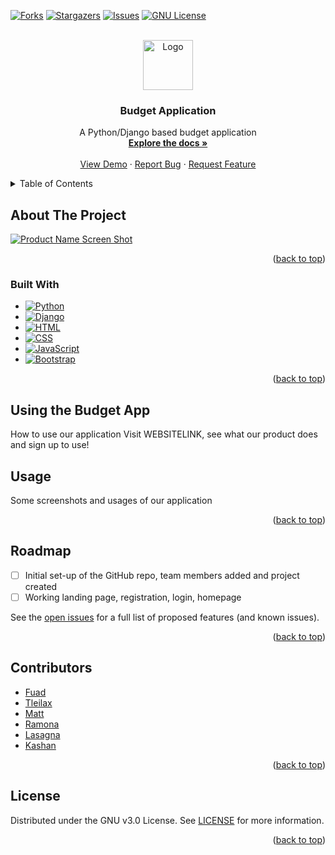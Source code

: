 <a name="readme-top"></a>




<!-- PROJECT SHIELDS -->
[![Forks][forks-shield]][forks-url]
[![Stargazers][stars-shield]][stars-url]
[![Issues][issues-shield]][issues-url]
[![GNU License][license-shield]][license-url]


<!-- PROJECT LOGO -->
<br />
<div align="center">
  <a href="https://github.com/cjparsonson/BudgetApp">
    <img src="preview/logo.png" alt="Logo" width="80" height="80">
  </a>

<h3 align="center">Budget Application</h3>

  <p align="center">
    A Python/Django based budget application
    <br />
    <a href="https://github.com/cjparsonson/BudgetApp"><strong>Explore the docs »</strong></a>
    <br />
    <br />
    <a href="https://github.com/cjparsonson/BudgetApp">View Demo</a>
    ·
    <a href="https://github.com/cjparsonson/BudgetApp/issues">Report Bug</a>
    ·
    <a href="https://github.com/cjparsonson/BudgetApp/issues">Request Feature</a>
  </p>
</div>



<!-- TABLE OF CONTENTS -->
<details>
  <summary>Table of Contents</summary>
  <ol>
    <li>
      <a href="#about-the-project">About The Project</a>
      <ul>
        <li><a href="#built-with">Built With</a></li>
      </ul>
    </li>
    <li>
      <a href="#using-the-budget-app">Getting Started</a>
    </li>
    <li><a href="#usage">Usage</a></li>
    <li><a href="#roadmap">Roadmap</a></li>
    <li><a href="#contributors">Contributors</a></li>
    <li><a href="#license">License</a></li>
  </ol>
</details>



<!-- ABOUT THE PROJECT -->
## About The Project

[![Product Name Screen Shot][product-screenshot]](https://example.com)



<p align="right">(<a href="#readme-top">back to top</a>)</p>



### Built With

* [![Python][Python.com]][Python-url]
* [![Django][Django.com]][Django-url]
* [![HTML][HTML.com]][HTML-url]
* [![CSS][CSS.com]][CSS-url]
* [![JavaScript][JavaScript.com]][JavaScript-url]
* [![Bootstrap][Bootstrap.com]][Bootstrap-url]


<p align="right">(<a href="#readme-top">back to top</a>)</p>



## Using the Budget App

How to use our application
Visit WEBSITELINK, see what our product does and sign up to use!


<!-- USAGE EXAMPLES -->
## Usage

Some screenshots and usages of our application



<p align="right">(<a href="#readme-top">back to top</a>)</p>



<!-- ROADMAP -->
## Roadmap

- [ ] Initial set-up of the GitHub repo, team members added and project created
- [ ] Working landing page, registration, login, homepage

See the [open issues](https://github.com/cjparsonson/BudgetApp/issues) for a full list of proposed features (and known issues).

<p align="right">(<a href="#readme-top">back to top</a>)</p>



<!-- CONTRIBUTING -->
## Contributors

* [Fuad](https://github.com/fyawil)
* [Tleilax](https://github.com/cjparsonson)
* [Matt](https://github.com/mbutcherdev)
* [Ramona](https://github.com/RamonaGherasim)
* [Lasagna](https://github.com/lasagna92)
* [Kashan](https://github.com/k-sheikh)

<p align="right">(<a href="#readme-top">back to top</a>)</p>



<!-- LICENSE -->
## License

Distributed under the GNU v3.0 License. See [LICENSE](https://github.com/cjparsonson/BudgetApp/blob/main/LICENSE) for more information.

<p align="right">(<a href="#readme-top">back to top</a>)</p>





<!-- MARKDOWN LINKS & IMAGES -->
<!-- https://www.markdownguide.org/basic-syntax/#reference-style-links -->
[contributors-shield]: https://img.shields.io/github/contributors/cjparsonson/BudgetApp.svg?style=for-the-badge
[contributors-url]: https://github.com/cjparsonson/BudgetApp/graphs/contributors
[forks-shield]: https://img.shields.io/github/forks/cjparsonson/BudgetApp.svg?style=for-the-badge
[forks-url]: https://github.com/cjparsonson/BudgetApp/network/members
[stars-shield]: https://img.shields.io/github/stars/cjparsonson/BudgetApp.svg?style=for-the-badge
[stars-url]: https://github.com/cjparsonson/BudgetApp/stargazers
[issues-shield]: https://img.shields.io/github/issues/cjparsonson/BudgetApp.svg?style=for-the-badge
[issues-url]: https://github.com/cjparsonson/BudgetApp/issues
[license-shield]: https://img.shields.io/github/license/cjparsonson/BudgetApp.svg?style=for-the-badge
[license-url]: https://github.com/cjparsonson/BudgetApp/blob/master/LICENSE.txt
[product-screenshot]: images/screenshot.png
[Bootstrap.com]: https://img.shields.io/badge/Bootstrap-563D7C?style=for-the-badge&logo=bootstrap&logoColor=white
[Bootstrap-url]: https://getbootstrap.com
[CSS.com]: https://img.shields.io/badge/CSS3-1572B6?style=for-the-badge&logo=css3&logoColor=white
[CSS-url]: https://developer.mozilla.org/en-US/docs/Web/CSS
[Django.com]: https://img.shields.io/badge/Django-092E20?style=for-the-badge&logo=django&logoColor=white
[Django-url]: https://www.djangoproject.com/
[HTML.com]: https://img.shields.io/badge/HTML5-E34F26?style=for-the-badge&logo=html5&logoColor=white
[HTML-url]: https://developer.mozilla.org/en-US/docs/Web/HTML
[JavaScript.com]: https://img.shields.io/badge/JavaScript-F7DF1E?style=for-the-badge&logo=javascript&logoColor=black
[JavaScript-url]: https://developer.mozilla.org/en-US/docs/Web/JavaScript
[Python.com]: https://img.shields.io/badge/Python-3776AB?style=for-the-badge&logo=python&logoColor=white
[Python-url]: https://www.python.org/
